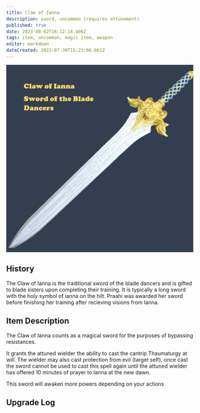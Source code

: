 ```yaml
---
title: Claw of Ianna
description: sword, uncommon (requires attunement)
published: true
date: 2023-08-02T16:12:14.406Z
tags: item, uncommon, magic item, weapon
editor: markdown
dateCreated: 2023-07-30T15:23:06.661Z
---
```


![picture6.png](/items/picture6.png)

## History
The Claw of Ianna is the traditional sword of the blade dancers and is gifted to blade sisters upon completing their training. It is typically a long sword with the holy symbol of ianna on the hilt. Praahi was awarded her sword before finishing her training after recieving visions from Ianna.

## Item Description
The Claw of Ianna counts as a magical sword for the purposes of bypassing resistances. 

It grants the attuned wielder the ability to cast the cantrip Thaumaturgy at will. The wielder may also cast protection from evil (target self), once cast the sword cannot be used to cast this spell again until the attuned wielder has offered 10 minutes of prayer to Ianna at the new dawn.

This sword will awaken more powers depending on your actions

## Upgrade Log